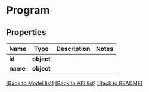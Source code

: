 # Program

## Properties
Name | Type | Description | Notes
------------ | ------------- | ------------- | -------------
**id** | **object** |  | 
**name** | **object** |  | 

[[Back to Model list]](../README.md#documentation-for-models) [[Back to API list]](../README.md#documentation-for-api-endpoints) [[Back to README]](../README.md)

